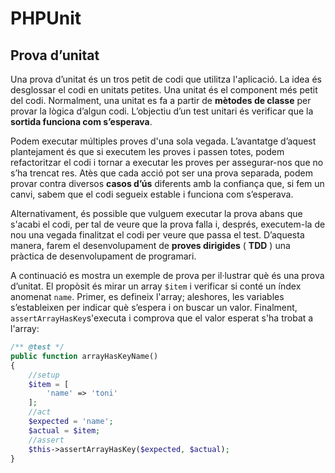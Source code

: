 # PHPUnit

## Prova d’unitat

Una prova d’unitat és un tros petit de codi que utilitza l'aplicació. La idea és desglossar el  codi en unitats petites. Una unitat és el component més petit del codi. Normalment, una unitat es fa a partir de **mètodes de classe** per provar la lògica d’algun codi. L’objectiu d’un test unitari és verificar que la **sortida funciona com s’esperava**.

Podem executar múltiples proves d'una sola vegada. L’avantatge d’aquest plantejament és que si executem les proves i passen totes, podem refactoritzar el  codi i tornar a executar les proves per assegurar-nos que no s’ha trencat res. Atès que cada acció pot ser una prova separada, podem provar contra diversos **casos d’ús** diferents amb la confiança que, si fem un canvi, sabem que el codi segueix estable i funciona com s’esperava.

Alternativament, és possible que vulguem executar la prova abans que s'acabi el codi, per tal de veure que la prova falla i, després, executem-la de nou una vegada finalitzat el codi per veure que passa el test. D’aquesta manera, farem el desenvolupament de **proves dirigides** \( **TDD** \) una pràctica de desenvolupament de programari.

A continuació es mostra un exemple de prova per il·lustrar què és una prova d’unitat. El propòsit és mirar un array `$item` i verificar si conté un índex anomenat `name`. Primer, es defineix l'array; aleshores, les variables s’estableixen per indicar què s’espera i on buscar un valor. Finalment, `assertArrayHasKey`s'executa  i comprova que el valor esperat s'ha trobat a l'array:

```php
/** @test */
public function arrayHasKeyName()
{
    //setup
    $item = [
        'name' => 'toni'
    ];
    //act
    $expected = 'name';
    $actual = $item;
    //assert
    $this->assertArrayHasKey($expected, $actual);
}
```

